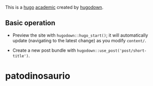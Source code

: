 This is a [hugo](http://gohugo.io/) [academic](https://sourcethemes.com/academic) created by [hugodown](http://hugodown.r-lib.org/).

## Basic operation

* Preview the site with `hugodown::hugo_start()`; it will automatically
  update (navigating to the latest change) as you modify `content/`.

* Create a new post bundle with `hugodown::use_post('post/short-title')`.
# patodinosaurio
